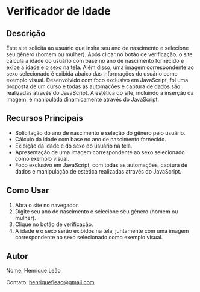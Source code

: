 # Verificador de Idade

## Descrição
Este site solicita ao usuário que insira seu ano de nascimento e selecione seu gênero (homem ou mulher). Após clicar no botão de verificação, o site calcula a idade do usuário com base no ano de nascimento fornecido e exibe a idade e o sexo na tela. Além disso, uma imagem correspondente ao sexo selecionado é exibida abaixo das informações do usuário como exemplo visual. Desenvolvido com foco exclusivo em JavaScript, foi uma proposta de um curso e todas as automações e captura de dados são realizadas através do JavaScript. A estética do site, incluindo a inserção da imagem, é manipulada dinamicamente através do JavaScript.

## Recursos Principais
- Solicitação do ano de nascimento e seleção do gênero pelo usuário.
- Cálculo da idade com base no ano de nascimento fornecido.
- Exibição da idade e do sexo do usuário na tela.
- Apresentação de uma imagem correspondente ao sexo selecionado como exemplo visual.
- Foco exclusivo em JavaScript, com todas as automações, captura de dados e manipulação de estética realizadas através do JavaScript.

## Como Usar
1. Abra o site no navegador.
2. Digite seu ano de nascimento e selecione seu gênero (homem ou mulher).
3. Clique no botão de verificação.
4. A idade e o sexo serão exibidos na tela, juntamente com uma imagem correspondente ao sexo selecionado como exemplo visual.

## Autor
Nome: Henrique Leão 

Contato: henriquefleao@gmail.com
